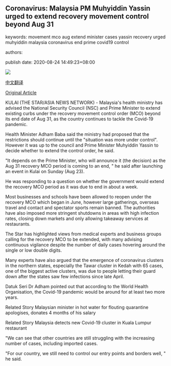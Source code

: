 ## Coronavirus: Malaysia PM Muhyiddin Yassin urged to extend recovery movement control beyond Aug 31

keywords: movement mco aug extend minister cases yassin recovery urged muhyiddin malaysia coronavirus end prime covid19 control

authors: 

publish date: 2020-08-24 14:49:23+08:00

![](https://www.straitstimes.com/sites/default/files/styles/x_large/public/articles/2020/08/24/af_kl_240820.jpg?itok=hLm2y0lr)

[中文翻译](Coronavirus%3A%20Malaysia%20PM%20Muhyiddin%20Yassin%20urged%20to%20extend%20recovery%20movement%20control%20beyond%20Aug%2031_zh.md)

[Original Article](https://www.straitstimes.com/asia/se-asia/coronavirus-malaysia-pm-muhyiddin-yassin-urged-to-extend-recovery-movement-control)

KULAI (THE STAR/ASIA NEWS NETWORK) - Malaysia's health ministry has advised the National Security Council (NSC) and Prime Minister to extend existing curbs under the recovery movement control order (MCO) beyond its end date of Aug 31, as the country continues to tackle the Covid-19 pandemic.

Health Minister Adham Baba said the ministry had proposed that the restrictions should continue until the "situation was more under control". However it was up to the council and Prime Minister Muhyiddin Yassin to decide whether to extend the control order, he said.

"It depends on the Prime Minister, who will announce it (the decision) as the Aug 31 recovery MCO period is coming to an end, " he said after launching an event in Kulai on Sunday (Aug 23).

He was responding to a question on whether the government would extend the recovery MCO period as it was due to end in about a week.

Most businesses and schools have been allowed to reopen under the recovery MCO which began in June, however large gatherings, overseas travel and contact and spectator sports remain banned. The authorities have also imposed more stringent shutdowns in areas with high infection rates, closing down markets and only allowing takeaway services at restaurants.

The Star has highlighted views from medical experts and business groups calling for the recovery MCO to be extended, with many advising continuous vigilance despite the number of daily cases hovering around the single or low double digits.

Many experts have also argued that the emergence of coronavirus clusters in the northern states, especially the Tawar cluster in Kedah with 65 cases, one of the biggest active clusters, was due to people letting their guard down after the states saw few infections since late April.

Datuk Seri Dr Adham pointed out that according to the World Health Organisation, the Covid-19 pandemic would be around for at least two more years.

Related Story Malaysian minister in hot water for flouting quarantine apologises, donates 4 months of his salary

Related Story Malaysia detects new Covid-19 cluster in Kuala Lumpur restaurant

"We can see that other countries are still struggling with the increasing number of cases, including imported cases.

"For our country, we still need to control our entry points and borders well, " he said.